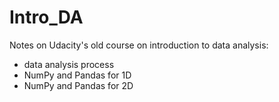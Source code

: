 # Intro_DA

Notes on Udacity's old course on introduction to data analysis:
* data analysis process
* NumPy and Pandas for 1D
* NumPy and Pandas for 2D

